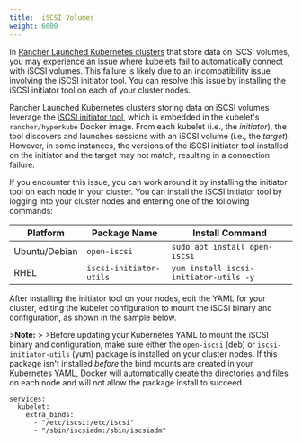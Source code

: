 ```yaml
---
title:  iSCSI Volumes
weight: 6000
---
```


In [Rancher Launched Kubernetes clusters](https://rancher.com/docs/rancher/v2.6/en/cluster-provisioning/rke-clusters/) that store data on iSCSI volumes, you may experience an issue where kubelets fail to automatically connect with iSCSI volumes. This failure is likely due to an incompatibility issue involving the iSCSI initiator tool. You can resolve this issue by installing the iSCSI initiator tool on each of your cluster nodes.

Rancher Launched Kubernetes clusters storing data on iSCSI volumes leverage the [iSCSI initiator tool](http://www.open-iscsi.com/), which is embedded in the kubelet's `rancher/hyperkube` Docker image. From each kubelet (i.e., the _initiator_), the tool discovers and launches sessions with an iSCSI volume (i.e., the _target_). However, in some instances, the versions of the iSCSI initiator tool installed on the initiator and the target may not match, resulting in a connection failure.

If you encounter this issue, you can work around it by installing the initiator tool on each node in your cluster. You can install the iSCSI initiator tool by logging into your cluster nodes and entering one of the following commands:

| Platform      | Package Name            | Install Command                        |
| ------------- | ----------------------- | -------------------------------------- |
| Ubuntu/Debian | `open-iscsi`            | `sudo apt install open-iscsi`          |
| RHEL          | `iscsi-initiator-utils` | `yum install iscsi-initiator-utils -y` |


After installing the initiator tool on your nodes, edit the YAML for your cluster, editing the kubelet configuration to mount the iSCSI binary and configuration, as shown in the sample below.

\>**Note:**
\>
\>Before updating your Kubernetes YAML to mount the iSCSI binary and configuration, make sure either the `open-iscsi` (deb) or `iscsi-initiator-utils` (yum) package is installed on your cluster nodes. If this package isn't installed _before_ the bind mounts are created in your Kubernetes YAML, Docker will automatically create the directories and files on each node and will not allow the package install to succeed.

```
services:
  kubelet:
    extra_binds:
      - "/etc/iscsi:/etc/iscsi"
      - "/sbin/iscsiadm:/sbin/iscsiadm"
```
